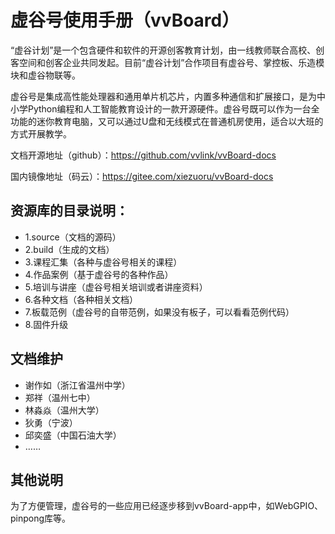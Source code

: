 # 虚谷号使用手册（vvBoard）
  “虚谷计划”是一个包含硬件和软件的开源创客教育计划，由一线教师联合高校、创客空间和创客企业共同发起。目前“虚谷计划”合作项目有虚谷号、掌控板、乐造模块和虚谷物联等。
  
  虚谷号是集成高性能处理器和通用单片机芯片，内置多种通信和扩展接口，是为中小学Python编程和人工智能教育设计的一款开源硬件。虚谷号既可以作为一台全功能的迷你教育电脑，又可以通过U盘和无线模式在普通机房使用，适合以大班的方式开展教学。

文档开源地址（github）：https://github.com/vvlink/vvBoard-docs

国内镜像地址（码云）：https://gitee.com/xiezuoru/vvBoard-docs


## 资源库的目录说明：
- 1.source（文档的源码）
- 2.build（生成的文档）
- 3.课程汇集（各种与虚谷号相关的课程）
- 4.作品案例（基于虚谷号的各种作品）
- 5.培训与讲座（虚谷号相关培训或者讲座资料）
- 6.各种文档（各种相关文档）
- 7.板载范例（虚谷号的自带范例，如果没有板子，可以看看范例代码）
- 8.固件升级

## 文档维护
- 谢作如（浙江省温州中学）
- 郑祥（温州七中）
- 林淼焱（温州大学）
- 狄勇（宁波）
- 邱奕盛（中国石油大学）
- ……

## 其他说明

为了方便管理，虚谷号的一些应用已经逐步移到vvBoard-app中，如WebGPIO、pinpong库等。
